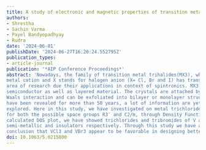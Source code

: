 ```yaml
---
title: A study of electronic and magnetic properties of transition metal trihalides
authors:
- Shrestha
- Sachin Varma
- Payel Bandyopadhyay
- Rudra
date: '2024-06-01'
publishDate: '2024-06-27T16:20:24.552795Z'
publication_types:
- article-journal
publication: '*AIP Conference Proceedings*'
abstract: 'Nowadays, the family of transition metal trihalides(MX3), where M denotes a transition
metal cation and X stands for halogen anion (X= Cl, Br and I) has transpired to be an engrossing
area of research due their applications in context of spintronics. MX3 is well known magnetic
semiconductor as well as layered material. The crystals are attached by weak interlayer van der
Waals interaction and can be exfoliated into bilayer or monolayer structure. Though these materials
have been revealed for more than 50 years, a lot of information are yet to be experimentally
explored. Here in this study, we have investigated on metal trichlorides and tribromides of V, Cr
for both the possible space groups R3¯ and C2/m, through Density Functional Theory (DFT). From the
calculated DOS plot, we have showed trichlorides and tribromides of V and Cr appear to be
semi-metallic and insulators respectively. Through this study we have also arrived at the
conclusion that VCl3 and VBr3 appear to be favorable in designing better spintronic devices ...'
doi: 10.1063/5.0215800
---
```


